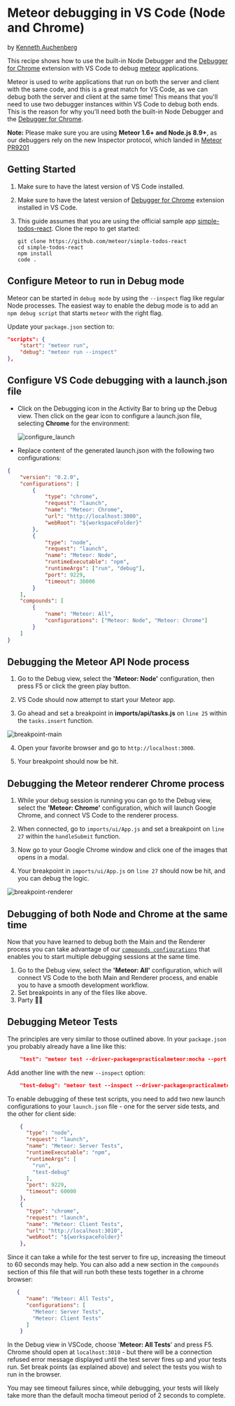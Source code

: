# Meteor debugging in VS Code (Node and Chrome)

by [Kenneth Auchenberg](https://twitter.com/auchenberg)

This recipe shows how to use the built-in Node Debugger and the [Debugger for Chrome](https://github.com/Microsoft/vscode-chrome-debug) extension with VS Code to debug [meteor](https://www.meteor.com/) applications.

Meteor is used to write applications that run on both the server and client with the same code, and this is a great match for VS Code, as we can debug both the server and client at the same time! This means that you'll need to use two debugger instances within VS Code to debug both ends. This is the reason for why you'll need both the built-in Node Debugger and the [Debugger for Chrome](https://github.com/Microsoft/vscode-chrome-debug).

**Note:** Please make sure you are using **Meteor 1.6+ and Node.js 8.9+**, as our debuggers rely on the new Inspector protocol, which landed in [Meteor PR9201](https://github.com/meteor/meteor/pull/9201)

## Getting Started

1. Make sure to have the latest version of VS Code installed.

2. Make sure to have the latest version of [Debugger for Chrome](https://marketplace.visualstudio.com/items?itemName=msjsdiag.debugger-for-chrome) extension installed in VS Code.

3. This guide assumes that you are using the official sample app [simple-todos-react](https://github.com/meteor/simple-todos-react). Clone the repo to get started:
    >
    ```
    git clone https://github.com/meteor/simple-todos-react
    cd simple-todos-react
    npm install
    code .
    ```

## Configure Meteor to run in Debug mode

Meteor can be started in `debug mode` by using the `--inspect` flag like regular Node processes. The easiest way to enable the debug mode is to add an `npm debug script` that starts `meteor` with the right flag.

Update your `package.json` section to:

```json
"scripts": {
    "start": "meteor run",
    "debug": "meteor run --inspect"
},
```

## Configure VS Code debugging with a launch.json file

- Click on the Debugging icon in the Activity Bar to bring up the Debug view.
Then click on the gear icon to configure a launch.json file, selecting **Chrome** for the environment:

   ![configure_launch](configure_launch.png)

- Replace content of the generated launch.json with the following two configurations:

```json
{
    "version": "0.2.0",
    "configurations": [
        {
            "type": "chrome",
            "request": "launch",
            "name": "Meteor: Chrome",
            "url": "http://localhost:3000",
            "webRoot": "${workspaceFolder}"
        },
        {
            "type": "node",
            "request": "launch",
            "name": "Meteor: Node",
            "runtimeExecutable": "npm",
            "runtimeArgs": ["run", "debug"],
            "port": 9229,
            "timeout": 30000
        }
    ],
    "compounds": [
        {
            "name": "Meteor: All",
            "configurations": ["Meteor: Node", "Meteor: Chrome"]
        }
    ]
}

```

## Debugging the Meteor API Node process

  1. Go to the Debug view, select the **'Meteor: Node'** configuration, then press F5 or click the green play button.

  2. VS Code should now attempt to start your Meteor app.

  3. Go ahead and set a breakpoint in **imports/api/tasks.js** on `line 25` within the `tasks.insert` function.

![breakpoint-main](breakpoint_node.png)

  4. Open your favorite browser and go to `http://localhost:3000`.

  5. Your breakpoint should now be hit.

## Debugging the Meteor renderer Chrome process

  1. While your debug session is running you can go to the Debug view, select the **'Meteor: Chrome'** configuration, which will launch Google Chrome, and connect VS Code to the renderer process.

  3. When connected, go to `imports/ui/App.js` and set a breakpoint on `line 27` within the `handleSubmit` function.

  4. Now go to your Google Chrome window and click one of the images that opens in a modal.

  5. Your breakpoint in `imports/ui/App.js` on `line 27` should now be hit, and you can debug the logic.

![breakpoint-renderer](breakpoint_chrome.png)

## Debugging of both Node and Chrome at the same time

Now that you have learned to debug both the Main and the Renderer process you can take advantage of our [`compounds configurations`](https://code.visualstudio.com/updates/v1_8#_multitarget-debugging) that enables you to start multiple debugging sessions at the same time.

1. Go to the Debug view, select the **'Meteor: All'** configuration, which will connect VS Code to the both Main and Renderer process, and enable you to have a smooth development workflow.
2. Set breakpoints in any of the files like above.
3. Party 🎉🔥

## Debugging Meteor Tests

The principles are very similar to those outlined above. In your `package.json` you probably already have a line like this:

```json
    "test": "meteor test --driver-package=practicalmeteor:mocha --port 3010",
```

Add another line with the new `--inspect` option:

```json
    "test-debug": "meteor test --inspect --driver-package=practicalmeteor:mocha --port 3010",
```

To enable debugging of these test scripts, you need to add two new launch configurations to your `launch.json` file - one for the server side tests, and the other for client side:

```json
    {
      "type": "node",
      "request": "launch",
      "name": "Meteor: Server Tests",
      "runtimeExecutable": "npm",
      "runtimeArgs": [
        "run",
        "test-debug"
      ],
      "port": 9229,
      "timeout": 60000
    },
    {
      "type": "chrome",
      "request": "launch",
      "name": "Meteor: Client Tests",
      "url": "http://localhost:3010",
      "webRoot": "${workspaceFolder}"
    },
```

Since it can take a while for the test server to fire up, increasing the timeout to 60 seconds may help. You can also add a new section in the `compounds` section of this file that will run both these tests together in a chrome browser:

```json
   {
      "name": "Meteor: All Tests",
      "configurations": [
        "Meteor: Server Tests",
        "Meteor: Client Tests"
      ]
    }
```

In the Debug view in VSCode, choose '**Meteor: All Tests**' and press F5. Chrome should open at `localhost:3010` - but there will be a connection refused error message displayed until the test server fires up and your tests run. Set break points (as explained above) and select the tests you wish to run in the browser.

You may see timeout failures since, while debugging, your tests will likely take more than the default mocha timeout period of 2 seconds to complete.
